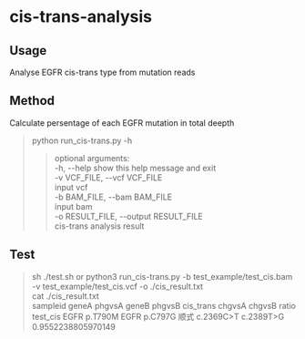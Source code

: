 # cis-trans-analysis
## Usage
Analyse EGFR cis-trans type from mutation reads
## Method
 Calculate persentage of each EGFR mutation in total deepth

> python run_cis-trans.py -h  
>> optional arguments:  
>>   -h, --help            show this help message and exit  
>>   -v VCF_FILE, --vcf VCF_FILE  
>>                         input vcf  
>>   -b BAM_FILE, --bam BAM_FILE  
>>                         input bam  
>>   -o RESULT_FILE, --output RESULT_FILE  
>>                         cis-trans analysis result  
                        
## Test
> sh ./test.sh or python3 run_cis-trans.py -b test_example/test_cis.bam -v test_example/test_cis.vcf -o ./cis_result.txt  
> cat ./cis_result.txt  
sampleid geneA	phgvsA	geneB	phgvsB	cis_trans	chgvsA	chgvsB	ratio  
test_cis	EGFR	p.T790M	EGFR	p.C797G	顺式	c.2369C>T	c.2389T>G	0.9552238805970149
